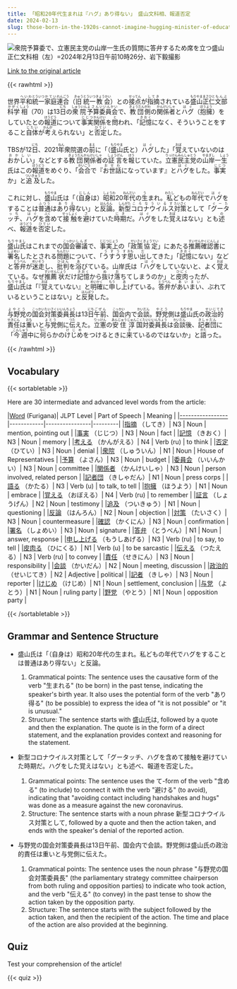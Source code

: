 ```yaml
---
title: 「昭和20年代生まれは『ハグ』あり得ない」　盛山文科相、報道否定
date: 2024-02-13
slug: those-born-in-the-1920s-cannot-imagine-hugging-minister-of-education-culture-sports-science-and-technology-moriyama-denies-reports
---
```


![衆院予算委で、立憲民主党の山岸一生氏の質問に答弁するため席を立つ盛山正仁文科相（左）=2024年2月13日午前10時26分、岩下毅撮影](https://www.asahicom.jp/imgopt/img/0ab41935f9/comm_L/AS20240213001820.jpg "衆院予算委で、立憲民主党の山岸一生氏の質問に答弁するため席を立つ盛山正仁文科相（左）=2024年2月13日午前10時26分、岩下毅撮影")

[Link to the original article](https://asahi.com/articles/ASS2F543DS2FUTFK00D.html?iref=comtop_7_03)

{{< rawhtml >}}
<p>世界<ruby>平和<rt>へいわ</rt></ruby><ruby>統一<rt>とういつ</rt></ruby><ruby>家庭<rt>かてい</rt></ruby><ruby>連合<rt>れんごう</rt></ruby>（<ruby>旧<rt>きゅう</rt></ruby><ruby>統一<rt>とういつ</rt></ruby><ruby>教会<rt>きょうかい</rt></ruby>）との<ruby>接点<rt>せってん</rt></ruby>が<ruby>指摘<rt>してき</rt></ruby>されている<ruby>盛山<rt>もりやま</rt></ruby><ruby>正仁<rt>まさひと</rt></ruby><ruby>文部<rt>もんぶ</rt></ruby><ruby>科学<rt>かがく</rt></ruby><ruby>相<rt>しょう</rt></ruby>（70）は13<ruby>日<rt>にち</rt></ruby>の<ruby>衆院<rt>しゅういん</rt></ruby><ruby>予算<rt>よさん</rt></ruby><ruby>委員会<rt>いいんかい</rt></ruby>で、<ruby>教団<rt>きょうだん</rt></ruby><ruby>側<rt>がわ</rt></ruby>の<ruby>関係者<rt>かんけいしゃ</rt></ruby>と<ruby>ハグ<rt>はぐ</rt></ruby>（<ruby>抱擁<rt>ほうよう</rt></ruby>）をしていたとの<ruby>報道<rt>ほうどう</rt></ruby>について<ruby>事実<rt>じじつ</rt></ruby><ruby>関係<rt>かんけい</rt></ruby>を<ruby>問<rt>と</rt></ruby>われ、「<ruby>記憶<rt>きおく</rt></ruby>になく、そういうことをすること<ruby>自体<rt>じたい</rt></ruby>が<ruby>考<rt>かんが</rt></ruby>えられない」と<ruby>否定<rt>ひてい</rt></ruby>した。</p>

<p>TBSが12<ruby>日<rt>にち</rt></ruby>、2021<ruby>年<rt>ねん</rt></ruby>衆院選の<ruby>前<rt>まえ</rt></ruby>に「（<ruby>盛山<rt>もりやま</rt></ruby>氏と）<ruby>ハグ<rt>はぐ</rt></ruby>した」「<ruby>覚<rt>おぼ</rt></ruby>えていないのは<ruby>おかしい<rt>おかしい</rt></ruby>」などとする<ruby>教団<rt>きょうだん</rt></ruby><ruby>関係者<rt>かんけいしゃ</rt></ruby>の<ruby>証言<rt>しょうげん</rt></ruby>を<ruby>報<rt>ほう</rt></ruby>じていた。<ruby>立憲<rt>りっけん</rt></ruby><ruby>民主党<rt>みんしゅとう</rt></ruby>の<ruby>山岸<rt>やまぎし</rt></ruby>一<ruby>生<rt>しょう</rt></ruby>氏はこの<ruby>報道<rt>ほうどう</rt></ruby>をめぐり、「<ruby>会合<rt>かいごう</rt></ruby>で『<ruby>お世話<rt>おせわ</rt></ruby>になっています』と<ruby>ハグ<rt>はぐ</rt></ruby>をした。<ruby>事実<rt>じじつ</rt></ruby>か」と<ruby>追及<rt>ついきゅう</rt></ruby>した。</p>

<p>これに対し、<ruby>盛山<rt>もりやま</rt></ruby>氏は「（<ruby>自身<rt>じしん</rt></ruby>は）<ruby>昭和<rt>しょうわ</rt></ruby>20<ruby>年代<rt>ねんだい</rt></ruby>の<ruby>生<rt>う</rt></ruby>まれ。<ruby>私<rt>わたし</rt></ruby>どもの<ruby>年代<rt>ねんだい</rt></ruby>で<ruby>ハグ<rt>はぐ</rt></ruby>をすることは<ruby>普通<rt>ふつう</rt></ruby>は<ruby>あり得<rt>ありえ</rt></ruby>ない」と<ruby>反論<rt>はんろん</rt></ruby>。<ruby>新型<rt>しんがた</rt></ruby><ruby>コロナウイルス<rt>ころなういるす</rt></ruby><ruby>対策<rt>たいさく</rt></ruby>として「<ruby>グータッチ<rt>ぐーたっち</rt></ruby>、<ruby>ハグ<rt>はぐ</rt></ruby>を<ruby>含<rt>ふく</rt></ruby>めて<ruby>接触<rt>せっしょく</rt></ruby>を<ruby>避<rt>さ</rt></ruby>けていた<ruby>時期<rt>じき</rt></ruby>だ。<ruby>ハグ<rt>はぐ</rt></ruby>をした<ruby>覚<rt>おぼ</rt></ruby>えはない」とも<ruby>述<rt>の</rt></ruby>べ、<ruby>報道<rt>ほうどう</rt></ruby>を<ruby>否定<rt>ひてい</rt></ruby>した。</p>

<p><ruby>盛山氏<rt>もりやまし</rt></ruby>はこれまでの<ruby>国会<rt>こっかい</rt></ruby><ruby>審議<rt>しんぎ</rt></ruby>で、<ruby>事実上<rt>じじつじょう</rt></ruby>の「<ruby>政策<rt>せいさく</rt></ruby><ruby>協定<rt>きょうてい</rt></ruby>」にあたる<ruby>推薦<rt>すいせん</rt></ruby><ruby>確認<rt>かくにん</rt></ruby><ruby>書<rt>しょ</rt></ruby>に<ruby>署名<rt>しょめい</rt></ruby>したとされる<ruby>問題<rt>もんだい</rt></ruby>について、「<ruby>うすうす<rt>うすうす</rt></ruby><ruby>思<rt>おも</rt></ruby>い<ruby>出<rt>だ</rt></ruby>してきた」「<ruby>記憶<rt>きおく</rt></ruby>にない」などと<ruby>答弁<rt>とうべん</rt></ruby>が<ruby>迷走<rt>めいそう</rt></ruby>し、<ruby>批判<rt>ひはん</rt></ruby>を<ruby>浴<rt>あ</rt></ruby>びている。山岸氏は「<ruby>ハグ<rt>はぐ</rt></ruby>をしていないと、よく<ruby>覚<rt>おぼ</rt></ruby>えている。なぜ<ruby>推薦<rt>すいせん</rt></ruby><ruby>状<rt>じょう</rt></ruby>だけ<ruby>記憶<rt>きおく</rt></ruby>から<ruby>抜<rt>ぬ</rt></ruby>け<ruby>落<rt>お</rt></ruby>ちてしまうのか」と<ruby>皮肉<rt>ひにく</rt></ruby>ったが、<ruby>盛山氏<rt>もりやまし</rt></ruby>は「『<ruby>覚<rt>おぼ</rt></ruby>えていない』と<ruby>明確<rt>めいかく</rt></ruby>に<ruby>申<rt>もう</rt></ruby>し<ruby>上<rt>あ</rt></ruby>げている。<ruby>答弁<rt>とうべん</rt></ruby>が<ruby>あいまい<rt>あいまい</rt></ruby>、ぶれているということはない」と<ruby>反発<rt>はんぱつ</rt></ruby>した。</p>

<p><ruby>与野党<rt>よやとう</rt></ruby>の<ruby>国会<rt>こっかい</rt></ruby><ruby>対策<rt>たいさく</rt></ruby><ruby>委員長<rt>いいんちょう</rt></ruby>は13<ruby>日<rt>にち</rt></ruby><ruby>午前<rt>ごぜん</rt></ruby>、<ruby>国会<rt>こっかい</rt></ruby>内で<ruby>会談<rt>かいだん</rt></ruby>。<ruby>野党<rt>やとう</rt></ruby>側は<ruby>盛山<rt>もりやま</rt></ruby>氏の<ruby>政治的<rt>せいじてき</rt></ruby><ruby>責任<rt>せきにん</rt></ruby>は<ruby>重<rt>おも</rt></ruby>いと<ruby>与党<rt>よとう</rt></ruby>側に<ruby>伝<rt>つた</rt></ruby>えた。<ruby>立憲<rt>りっけん</rt></ruby>の<ruby>安住<rt>あんじゅう</rt></ruby><ruby>淳<rt>じゅん</rt></ruby><ruby>国対<rt>こくたい</rt></ruby><ruby>委員長<rt>いいんちょう</rt></ruby>は<ruby>会談<rt>かいだん</rt></ruby>後、<ruby>記者団<rt>きしゃだん</rt></ruby>に「<ruby>今週<rt>こんしゅう</rt></ruby>中に<ruby>何<rt>なに</rt></ruby>らかの<ruby>けじめ<rt>けじめ</rt></ruby>をつけるときに<ruby>来<rt>き</rt></ruby>ているのではないか」と<ruby>語<rt>かた</rt></ruby>った。</p>
{{< /rawhtml >}}

## Vocabulary


{{< sortabletable >}}

Here are 30 intermediate and advanced level words from the article:

|[Word](https://jisho.org/search/Word) (Furigana)| JLPT Level | Part of Speech | Meaning |
|[-----------------](https://jisho.org/search/-----------------)|------------|----------------|---------|
|[指摘](https://jisho.org/search/%E6%8C%87%E6%91%98) （してき）| N3 | Noun | mention, pointing out |
|[事実](https://jisho.org/search/%E4%BA%8B%E5%AE%9F) （じじつ）| N3 | Noun | fact |
|[記憶](https://jisho.org/search/%E8%A8%98%E6%86%B6) （きおく）| N3 | Noun | memory |
|[考える](https://jisho.org/search/%E8%80%83%E3%81%88%E3%82%8B) （かんがえる）| N4 | Verb (ru) | to think |
|[否定](https://jisho.org/search/%E5%90%A6%E5%AE%9A) （ひてい）| N3 | Noun | denial |
|[衆院](https://jisho.org/search/%E8%A1%86%E9%99%A2) （しゅういん）| N1 | Noun | House of Representatives |
|[予算](https://jisho.org/search/%E4%BA%88%E7%AE%97) （よさん）| N3 | Noun | budget |
|[委員会](https://jisho.org/search/%E5%A7%94%E5%93%A1%E4%BC%9A) （いいんかい）| N3 | Noun | committee |
|[関係者](https://jisho.org/search/%E9%96%A2%E4%BF%82%E8%80%85) （かんけいしゃ）| N3 | Noun | person involved, related person |
|[記者団](https://jisho.org/search/%E8%A8%98%E8%80%85%E5%9B%A3) （きしゃだん）| N1 | Noun | press corps |
|[語る](https://jisho.org/search/%E8%AA%9E%E3%82%8B) （かたる）| N3 | Verb (u) | to talk, to tell |
|[抱擁](https://jisho.org/search/%E6%8A%B1%E6%93%81) （ほうよう）| N1 | Noun | embrace |
|[覚える](https://jisho.org/search/%E8%A6%9A%E3%81%88%E3%82%8B) （おぼえる）| N4 | Verb (ru) | to remember |
|[証言](https://jisho.org/search/%E8%A8%BC%E8%A8%80) （しょうげん）| N2 | Noun | testimony |
|[追及](https://jisho.org/search/%E8%BF%BD%E5%8F%8A) （ついきゅう）| N1 | Noun | questioning |
|[反論](https://jisho.org/search/%E5%8F%8D%E8%AB%96) （はんろん）| N2 | Noun | objection |
|[対策](https://jisho.org/search/%E5%AF%BE%E7%AD%96) （たいさく）| N3 | Noun | countermeasure |
|[確認](https://jisho.org/search/%E7%A2%BA%E8%AA%8D) （かくにん）| N3 | Noun | confirmation |
|[署名](https://jisho.org/search/%E7%BD%B2%E5%90%8D) （しょめい）| N3 | Noun | signature |
|[答弁](https://jisho.org/search/%E7%AD%94%E5%BC%81) （とうべん）| N1 | Noun | answer, response |
|[申し上げる](https://jisho.org/search/%E7%94%B3%E3%81%97%E4%B8%8A%E3%81%92%E3%82%8B) （もうしあげる）| N3 | Verb (ru) | to say, to tell |
|[皮肉る](https://jisho.org/search/%E7%9A%AE%E8%82%89%E3%82%8B) （ひにくる）| N1 | Verb (u) | to be sarcastic |
|[伝える](https://jisho.org/search/%E4%BC%9D%E3%81%88%E3%82%8B) （つたえる）| N3 | Verb (ru) | to convey |
|[責任](https://jisho.org/search/%E8%B2%AC%E4%BB%BB) （せきにん）| N3 | Noun | responsibility |
|[会談](https://jisho.org/search/%E4%BC%9A%E8%AB%87) （かいだん）| N2 | Noun | meeting, discussion |
|[政治的](https://jisho.org/search/%E6%94%BF%E6%B2%BB%E7%9A%84) （せいじてき）| N2 | Adjective | political |
|[記者](https://jisho.org/search/%E8%A8%98%E8%80%85) （きしゃ）| N3 | Noun | reporter |
|[けじめ](https://jisho.org/search/%E3%81%91%E3%81%98%E3%82%81) （けじめ）| N1 | Noun | settlement, conclusion |
|[与党](https://jisho.org/search/%E4%B8%8E%E5%85%9A) （よとう）| N1 | Noun | ruling party |
|[野党](https://jisho.org/search/%E9%87%8E%E5%85%9A) （やとう）| N1 | Noun | opposition party |

{{< /sortabletable >}}


## Grammar and Sentence Structure

- 盛山氏は「（自身は）昭和20年代の生まれ。私どもの年代でハグをすることは普通はあり得ない」と反論。

    1. Grammatical points: The sentence uses the causative form of the verb "生まれる" (to be born) in the past tense, indicating the speaker's birth year. It also uses the potential form of the verb "あり得る" (to be possible) to express the idea of "it is not possible" or "it is unusual."
    2. Structure: The sentence starts with 盛山氏は, followed by a quote and then the explanation. The quote is in the form of a direct statement, and the explanation provides context and reasoning for the statement.

- 新型コロナウイルス対策として「グータッチ、ハグを含めて接触を避けていた時期だ。ハグをした覚えはない」とも述べ、報道を否定した。

    1. Grammatical points: The sentence uses the て-form of the verb "含める" (to include) to connect it with the verb "避ける" (to avoid), indicating that "avoiding contact including handshakes and hugs" was done as a measure against the new coronavirus.
    2. Structure: The sentence starts with a noun phrase 新型コロナウイルス対策として, followed by a quote and then the action taken, and ends with the speaker's denial of the reported action.

- 与野党の国会対策委員長は13日午前、国会内で会談。野党側は盛山氏の政治的責任は重いと与党側に伝えた。

    1. Grammatical points: The sentence uses the noun phrase "与野党の国会対策委員長" (the parliamentary strategy committee chairperson from both ruling and opposition parties) to indicate who took action, and the verb "伝える" (to convey) in the past tense to show the action taken by the opposition party.
    2. Structure: The sentence starts with the subject followed by the action taken, and then the recipient of the action. The time and place of the action are also provided at the beginning.

## Quiz

Test your comprehension of the article!

{{< quiz >}}